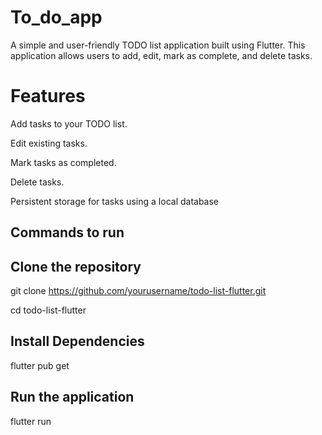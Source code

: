# To_do_app

A simple and user-friendly TODO list application built using Flutter. This application allows users to add, edit, mark as complete, and delete tasks.

# Features

Add tasks to your TODO list.


Edit existing tasks.


Mark tasks as completed.


Delete tasks.


Persistent storage for tasks using a local database 

## Commands to run 

## Clone the repository

git clone https://github.com/yourusername/todo-list-flutter.git

cd todo-list-flutter




## Install Dependencies

flutter pub get





## Run the application

flutter run




